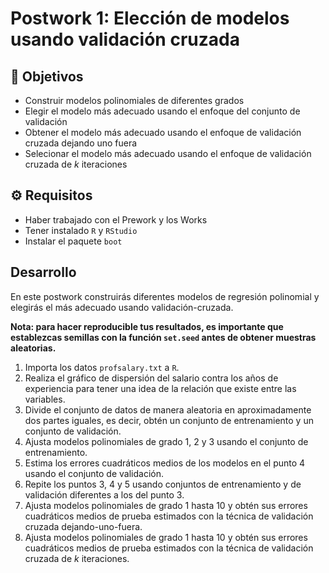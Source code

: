 # Postwork 1: Elección de modelos usando validación cruzada

## :dart: Objetivos

- Construir modelos polinomiales de diferentes grados
- Elegir el modelo más adecuado usando el enfoque del conjunto de validación
- Obtener el modelo más adecuado usando el enfoque de validación cruzada dejando uno fuera
- Selecionar el modelo más adecuado usando el enfoque de validación cruzada de _k_ iteraciones

## ⚙ Requisitos

+ Haber trabajado con el Prework y los Works
+ Tener instalado `R` y `RStudio`
+ Instalar el paquete `boot`

## Desarrollo

En este postwork construirás diferentes modelos de regresión polinomial y elegirás el más adecuado usando validación-cruzada.

**Nota: para hacer reproducible tus resultados, es importante que establezcas semillas con la función `set.seed` antes de obtener muestras aleatorias.**

1. Importa los datos `profsalary.txt` a `R`.
2. Realiza el gráfico de dispersión del salario contra los años de experiencia para tener una idea de la relación que existe entre las variables.
3. Divide el conjunto de datos de manera aleatoria en aproximadamente dos partes iguales, es decir, obtén un conjunto de entrenamiento y un conjunto de validación.
4. Ajusta modelos polinomiales de grado 1, 2 y 3 usando el conjunto de entrenamiento.
5. Estima los errores cuadráticos medios de los modelos en el punto 4 usando el conjunto de validación.
6. Repite los puntos 3, 4 y 5 usando conjuntos de entrenamiento y de validación diferentes a los del punto 3.
7. Ajusta modelos polinomiales de grado 1 hasta 10 y obtén sus errores cuadráticos medios de prueba estimados con la técnica de validación cruzada dejando-uno-fuera.
8. Ajusta modelos polinomiales de grado 1 hasta 10 y obtén sus errores cuadráticos medios de prueba estimados con la técnica de validación cruzada de _k_ iteraciones.

